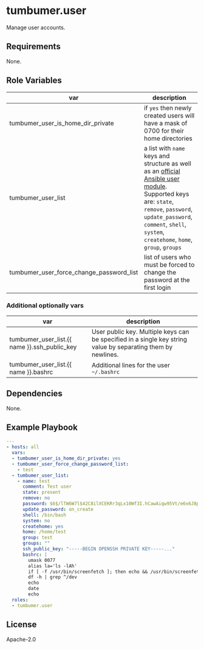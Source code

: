 # tumbumer.user

Manage user accounts.

## Requirements

None.

## Role Variables

var | description
---|---
tumbumer_user_is_home_dir_private | if `yes` then newly created users will have a mask of 0700 for their home directories
tumbumer_user_list | a list with `name` keys and structure as well as an [official Ansible user module](https://docs.ansible.com/ansible/user_module.html). Supported keys are: `state`, `remove`, `password`, `update_password`, `comment`, `shell`, `system`, `createhome`, `home`, `group`, `groups`
tumbumer_user_force_change_password_list | list of users who must be forced to change the password at the first login

### Additional optionally vars

var | description
---|---
tumbumer_user_list.{{ name }}.ssh_public_key | User public key. Multiple keys can be specified in a single key string value by separating them by newlines.
tumbumer_user_list.{{ name }}.bashrc | Additional lines for the user `~/.bashrc`

## Dependencies

None.

## Example Playbook
```yaml
---
- hosts: all
  vars:
  - tumbumer_user_is_home_dir_private: yes
  - tumbumer_user_force_change_password_list:
    - test
  - tumbumer_user_list:
    - name: test
      comment: Test user
      state: present
      remove: no
      password: $6$/lTW6W7l$42C8ilXCEKRr3qLx10Wf3I.hCawAiqw95Vt/e6x6J8pzxszeooo3pd5ppwBW6VEWRKLTbMhChTVwEjmj1vVox.
      update_password: on_create
      shell: /bin/bash
      system: no
      createhome: yes
      home: /home/test
      group: test
      groups: ""
      ssh_public_key: "-----BEGIN OPENSSH PRIVATE KEY-----..."
      bashrc: |
        umask 0077
        alias la='ls -lAh'
        if [ -f /usr/bin/screenfetch ]; then echo && /usr/bin/screenfetch -c ,2; fi
        df -h | grep ^/dev
        echo
        date
        echo
  roles:
  - tumbumer.user
```

## License

Apache-2.0

